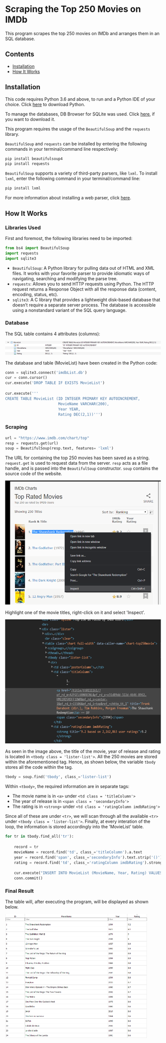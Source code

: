 # Scraping the Top 250 Movies on IMDb

This program scrapes the top 250 movies on IMDb and arranges them in an SQL database.

## Contents
* [Installation](#installation)
* [How It Works](#how-it-works)

## Installation

This code requires Python 3.6 and above, to run and a Python IDE of your choice. Click [here](https://www.python.org/downloads/) to download Python.

To manage the databases, DB Browser for SQLite was used. Click [here](https://sqlitebrowser.org/dl/), if you want to download it.

This program requires the usage of the ```BeautifulSoup``` and the ```requests``` library.

```BeautifulSoup``` and ```requests``` can be installed by entering the following commands in your terminal/command line respectively:

```bash
pip install beautifulsoup4
pip install requests
```
```BeautifulSoup``` supports a variety of third-party parsers, like ```lxml```. To install ```lxml```, enter the following command in your terminal/command line:

```bash
pip install lxml
```

For more information about installing a web parser, click [here](https://www.crummy.com/software/BeautifulSoup/bs4/doc/#installing-a-parser).


## How It Works

### Libraries Used

First and foremost, the following libraries need to be imported:

```python
from bs4 import BeautifulSoup
import requests
import sqlite3
```

* ```BeautifulSoup```: A Python library for pulling data out of HTML and XML files. It works with your favorite parser to provide idiomatic ways of navigating, searching and modifying the parse tree.
* ```requests```: Allows you to send HTTP requests using Python. The HTTP request returns a Response Object with all the response data (content, encoding, status, etc).
* ```sqlite3```: A C library that provides a lightweight disk-based database that doesn’t require a separate server process. The database is accessible using a nonstandard variant of the SQL query language.

### Database

The SQL table contains 4 attributes (columns):

![Table Schema](./Table_Schema.png)

The database and table (MovieList) have been created in the Python code:

```python
conn = sqlite3.connect('imdbList.db')
cur = conn.cursor()
cur.execute('DROP TABLE IF EXISTS MovieList')

cur.execute('''
CREATE TABLE MovieList (ID INTEGER PRIMARY KEY AUTOINCREMENT,
                        MovieName VARCHAR(200),
                        Year YEAR,
                        Rating DEC(2,1))''')
```

### Scraping

```python
url = "https://www.imdb.com/chart/top"
resp = requests.get(url)
soup = BeautifulSoup(resp.text, features= 'lxml')
```
The URL for containing the top 250 movies has been saved as a string. ```request.get``` is used to request data from the server. ```resp``` acts as a file handle, and is passed into the ```BeautifulSoup``` constructor. ```soup``` contains the source code of the website.

<img src = "IMDb_Inspect.png" height = "400">

Highlight one of the movie titles, right-click on it and select 'Inspect'.

<img src = "IMDb_HTML_code.png" height = "400">

As seen in the image above, the title of the movie, year of release and rating is located in ```<tbody class = 'lister-list'>```. All the 250 movies are stored within the aforementioned tag. Hence, as shown below, the variable ```tbody``` stores all the code within the tag.

```python
tbody = soup.find('tbody', class_='lister-list')
```
Within ```<tbody>```, the required information are in separate tags:

* The movie name is in ```<a>``` under ```<td class = 'titleColumn'>```
* The year of release is in ```<span class = 'secondaryInfo'>```
* The rating is in ```<strong>``` under ```<td class = 'ratingColumn imdbRating'>```

Since all of these are under ```<tr>```, we will scan through all the available ```<tr>``` under ```<tbody class = 'lister-list'>```.
Finally, at every interation of the loop, the information is stored accordingly into the 'MovieList' table.

```python
for tr in tbody.find_all('tr'):

    record = tr
    movieName = record.find('td', class_='titleColumn').a.text
    year = record.find('span', class_='secondaryInfo').text.strip('()')
    rating = record.find('td', class_='ratingColumn imdbRating').strong.text

    cur.execute("INSERT INTO MovieList (MovieName, Year, Rating) VALUES (?, ?, ?)", (movieName, year, rating))
    conn.commit()
```

### Final Result

The table will, after executing the program, will be displayed as shown below.

<img src = "Database_Image.png" height = "400">
